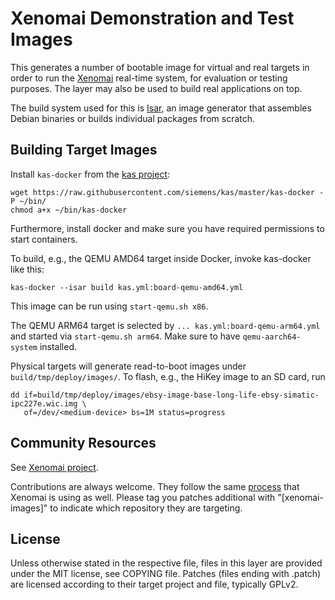 # Xenomai Demonstration and Test Images

This generates a number of bootable image for virtual and real targets in order
to run the [Xenomai](https://www.xenomai.org) real-time system, for evaluation
or testing purposes. The layer may also be used to build real applications on
top.

The build system used for this is [Isar](https://github.com/ilbers/isar), an
image generator that assembles Debian binaries or builds individual packages
from scratch.

## Building Target Images

Install `kas-docker` from the [kas project](https://github.com/siemens/kas):

    wget https://raw.githubusercontent.com/siemens/kas/master/kas-docker -P ~/bin/
    chmod a+x ~/bin/kas-docker

Furthermore, install docker and make sure you have required permissions to
start containers.

To build, e.g., the QEMU AMD64 target inside Docker, invoke kas-docker like
this:

    kas-docker --isar build kas.yml:board-qemu-amd64.yml

This image can be run using `start-qemu.sh x86`.

The QEMU ARM64 target is selected by `... kas.yml:board-qemu-arm64.yml` and
started via `start-qemu.sh arm64`. Make sure to have `qemu-aarch64-system`
installed.

Physical targets will generate read-to-boot images under
`build/tmp/deploy/images/`. To flash, e.g., the HiKey image to an SD card, run

    dd if=build/tmp/deploy/images/ebsy-image-base-long-life-ebsy-simatic-ipc227e.wic.img \
       of=/dev/<medium-device> bs=1M status=progress

## Community Resources

See [Xenomai project](https://www.xenomai.org/).

Contributions are always welcome. They follow the same
[process](https://gitlab.denx.de/Xenomai/xenomai/blob/master/CONTRIBUTING.md)
that Xenomai is using as well. Please tag you patches additional with
"[xenomai-images]" to indicate which repository they are targeting.

## License

Unless otherwise stated in the respective file, files in this layer are
provided under the MIT license, see COPYING file. Patches (files ending with
.patch) are licensed according to their target project and file, typically
GPLv2.
